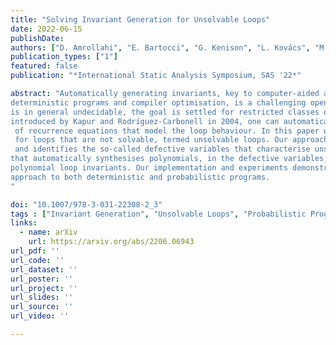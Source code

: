 ```yaml
---
title: "Solving Invariant Generation for Unsolvable Loops"
date: 2022-06-15
publishDate:
authors: ["D. Amrollahi", "E. Bartocci", "G. Kenison", "L. Kovács", "M. Moosbrugger", "M. Stankovič"]
publication_types: ["1"]
featured: false
publication: "*International Static Analysis Symposium, SAS '22*"

abstract: "Automatically generating invariants, key to computer-aided analysis of probabilistic and
deterministic programs and compiler optimisation, is a challenging open problem. Whilst the problem
is in general undecidable, the goal is settled for restricted classes of loops. For the class of solvable loops, 
introduced by Kapur and Rodríguez-Carbonell in 2004, one can automatically compute invariants from closed-form solutions
 of recurrence equations that model the loop behaviour. In this paper we establish a technique for invariant synthesis
 for loops that are not solvable, termed unsolvable loops. Our approach automatically partitions the program variables
 and identifies the so-called defective variables that characterise unsolvability. We further present a novel technique 
that automatically synthesises polynomials, in the defective variables, that admit closed-form solutions and thus lead to 
polynomial loop invariants. Our implementation and experiments demonstrate both the feasibility and applicability of our 
approach to both deterministic and probabilistic programs. 
"

doi: "10.1007/978-3-031-22308-2_3"
tags : ["Invariant Generation", "Unsolvable Loops", "Probabilistic Programs"]
links:
  - name: arXiv
    url: https://arxiv.org/abs/2206.06943
url_pdf: ''
url_code: ''
url_dataset: ''
url_poster: ''
url_project: ''
url_slides: ''
url_source: ''
url_video: ''

---
```




